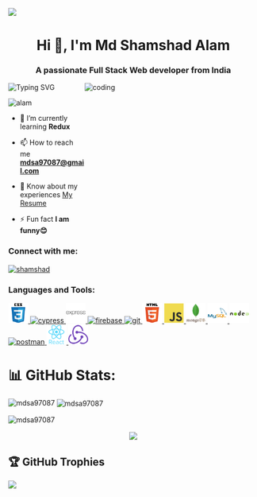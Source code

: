 ![](https://github.com/mdsa97087/pandit0305/blob/main/Pandit%20Gangadhar.png)

<h1 align="center">Hi 👋, I'm Md Shamshad Alam</h1>
<h3 align="center">A passionate Full Stack Web developer from India</h3>
<img src='https://readme-typing-svg.demolab.com/?font=Fira+Code&size=24&duration=4000&pause=1000&color=blue&background=FFFFFF00&width=500&height=51&lines=Full+Stack+Web+Developer;Rising+Mern+Developer;Always+Learning+New+Things' alt="Typing SVG"/>
<img align = "right" alt ="coding" width="350" height="280" src="https://cdn.dribbble.com/users/926537/screenshots/4502924/python-2.gif">
<p align="left"> <img src="https://komarev.com/ghpvc/?username=pandit0305&label=Profile%20views&color=0e75b6&style=flat" alt="alam" /> </p>

- 🌱 I’m currently learning **Redux**

<!-- - 📝 I regularly write articles on <a target= "_blank" href ="http://www.itstudyfree.blogspot.com/">My Blog</a> -->

- 📫 How to reach me **mdsa97087@gmail.com**

- 📄 Know about my experiences <a target = "_blank" href = "https://drive.google.com/file/d/13NHazaW-l19ioTSL0DOBTe-0zq02p78U/view
">My Resume</a>

- ⚡ Fun fact **I am funny😊**

<h3 align="left">Connect with me:</h3>
<p align="left">
<a href="https://www.linkedin.com/in/md-68379a254/" target="blank">
<img align="center" src="https://raw.githubusercontent.com/rahuldkjain/github-profile-readme-generator/master/src/images/icons/Social/linked-in-alt.svg" alt="shamshad" height="30" width="40" /></a>
<!-- 
<a href="https://www.hackerrank.com/@panditgangadhar1" target="blank">
<img align="center" src="https://raw.githubusercontent.com/rahuldkjain/github-profile-readme-generator/master/src/images/icons/Social/hackerrank.svg" alt="@shamshad" height="30" width="40" /></a> -->
</p>

<h3 align="left">Languages and Tools:</h3>
<p align="left"> 
<a href="https://www.w3schools.com/css/" target="_blank" rel="noreferrer"> <img src="https://raw.githubusercontent.com/devicons/devicon/master/icons/css3/css3-original-wordmark.svg" alt="css3" width="40" height="40"/> </a> 
<a href="https://www.cypress.io" target="_blank" rel="noreferrer"> <img src="https://raw.githubusercontent.com/simple-icons/simple-icons/6e46ec1fc23b60c8fd0d2f2ff46db82e16dbd75f/icons/cypress.svg" alt="cypress" width="40" height="40"/> </a> 
<a href="https://expressjs.com" target="_blank" rel="noreferrer"> <img src="https://raw.githubusercontent.com/devicons/devicon/master/icons/express/express-original-wordmark.svg" alt="express" width="40" height="40"/> </a> 
<a href="https://firebase.google.com/" target="_blank" rel="noreferrer"> <img src="https://www.vectorlogo.zone/logos/firebase/firebase-icon.svg" alt="firebase" width="40" height="40"/> </a> 
<a href="https://git-scm.com/" target="_blank" rel="noreferrer"> <img src="https://www.vectorlogo.zone/logos/git-scm/git-scm-icon.svg" alt="git" width="40" height="40"/> </a> 
<a href="https://www.w3.org/html/" target="_blank" rel="noreferrer"> <img src="https://raw.githubusercontent.com/devicons/devicon/master/icons/html5/html5-original-wordmark.svg" alt="html5" width="40" height="40"/> </a> 
<a href="https://developer.mozilla.org/en-US/docs/Web/JavaScript" target="_blank" rel="noreferrer"> <img src="https://raw.githubusercontent.com/devicons/devicon/master/icons/javascript/javascript-original.svg" alt="javascript" width="40" height="40"/> </a> 
<a href="https://www.mongodb.com/" target="_blank" rel="noreferrer"> <img src="https://raw.githubusercontent.com/devicons/devicon/master/icons/mongodb/mongodb-original-wordmark.svg" alt="mongodb" width="40" height="40"/> </a> 
<a href="https://www.mysql.com/" target="_blank" rel="noreferrer"> <img src="https://raw.githubusercontent.com/devicons/devicon/master/icons/mysql/mysql-original-wordmark.svg" alt="mysql" width="40" height="40"/> </a> 
<a href="https://nodejs.org" target="_blank" rel="noreferrer"> <img src="https://raw.githubusercontent.com/devicons/devicon/master/icons/nodejs/nodejs-original-wordmark.svg" alt="nodejs" width="40" height="40"/> </a> 
<a href="https://postman.com" target="_blank" rel="noreferrer"> <img src="https://www.vectorlogo.zone/logos/getpostman/getpostman-icon.svg" alt="postman" width="40" height="40"/> </a>
<a href="https://reactjs.org/" target="_blank" rel="noreferrer"> <img src="https://raw.githubusercontent.com/devicons/devicon/master/icons/react/react-original-wordmark.svg" alt="react" width="40" height="40"/> </a> 
<a href="https://redux.js.org" target="_blank" rel="noreferrer"> 
<img src="https://raw.githubusercontent.com/devicons/devicon/master/icons/redux/redux-original.svg" alt="redux" width="40" height="40"/> </a> 
</p>

# 📊 GitHub Stats:

<p>
<img align="left" src="https://github-readme-stats.vercel.app/api/top-langs?username=mdsa97087&show_icons=true&locale=en&layout=compact&theme=dracula" alt="mdsa97087" />
</p>

<p>&nbsp;<img align="center" margin-Top="5px" src="https://github-readme-stats.vercel.app/api?username=mdsa97087&show_icons=true&locale=en&theme=dracula" alt="mdsa97087" /></p>

<p><img align="center" src="https://github-readme-streak-stats.herokuapp.com/?user=mdsa97087&theme=dracula" alt="mdsa97087" /></p>

<!-- <a href="https://github.com/mdsa97087/github-readme-activity-graph"><img alt="Shamshad Shaikh's Activity Graph" src="https://denvercoder1-activity-graph.herokuapp.com/graph/?username=mdsa97087&bg_color=1F222E&color=F8D866&line=F85D7F&point=FFFFFF&hide_border=true" /></a> -->

<p align="center">
<a href="https://github.com/mdsa97087"><span>
<img align="center" src="https://github-profile-summary-cards.vercel.app/api/cards/profile-details?username=mdsa97087&theme=dracula" />
</span></a> </p>

## 🏆 GitHub Trophies

![](https://github-profile-trophy.vercel.app/?username=mdsa97087&theme=radical&no-frame=false&no-bg=false&margin-w=4)

